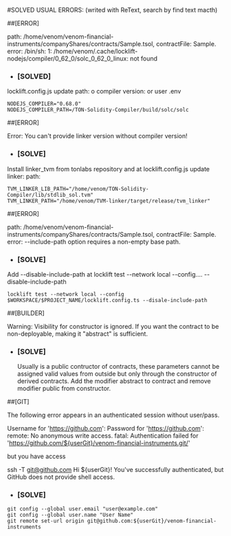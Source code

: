 #SOLVED USUAL ERRORS: (writed with ReText, search by find text macth)

##[ERROR]

path: /home/venom/venom-financial-instruments/companyShares/contracts/Sample.tsol, contractFile: Sample. error: /bin/sh: 1: /home/venom/.cache/locklift-nodejs/compiler/0_62_0/solc_0_62_0_linux: not found

- ### [SOLVED]

locklift.config.js update path: o compiler version: or user .env


```
NODEJS_COMPILER="0.68.0"
NODEJS_COMPILER_PATH=/TON-Solidity-Compiler/build/solc/solc
```

##[ERROR]

 Error: You can't provide linker version without compiler version!

- ### [SOLVE]

 Install linker_tvm from tonlabs repository and at locklift.config.js update linker: path:

```
TVM_LINKER_LIB_PATH="/home/venom/TON-Solidity-Compiler/lib/stdlib_sol.tvm"
TVM_LINKER_PATH="/home/venom/TVM-linker/target/release/tvm_linker"
```

##[ERROR]

path: /home/venom/venom-financial-instruments/companyShares/contracts/Sample.tsol, contractFile: Sample. error: --include-path option requires a non-empty base path.

- ### [SOLVE]

Add --disable-include-path at locklift test --network local --config....  --disable-include-path

```
locklift test --network local --config $WORKSPACE/$PROJECT_NAME/locklift.config.ts --disale-include-path
```

##[BUILDER]

Warning: Visibility for constructor is ignored. If you want the contract to be non-deployable, making it "abstract" is sufficient.

- ### [SOLVE]

    Usually is a public contructor of contracts, these parameters cannot be assigned valid values from outside but only through the constructor of derived contracts. Add the modifier abstract to contract and remove modifier public from constructor.


##[GIT]

The following error appears in an authenticated session without user/pass.

Username for 'https://github.com':
Password for 'https://github.com':
remote: No anonymous write access.
fatal: Authentication failed for 'https://github.com/${userGit}/venom-financial-instruments.git/'

but you have access

ssh -T git@github.com
Hi ${userGit}! You've successfully authenticated, but GitHub does not provide shell access.



- ### [SOLVE]

```
git config --global user.email "user@example.com"
git config --global user.name "User Name"
git remote set-url origin git@github.com:${userGit}/venom-financial-instruments 
```